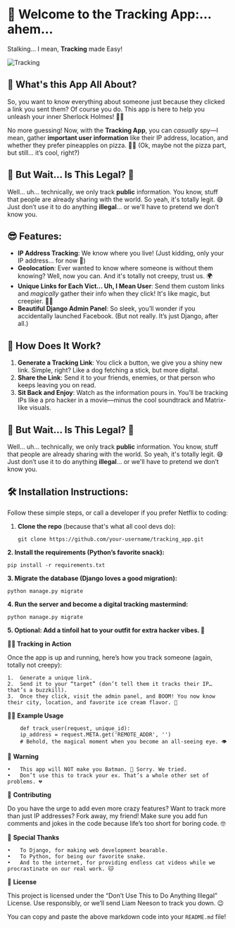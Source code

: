 # 🚀 Welcome to the **Tracking App**:... ahem...
Stalking... I mean, **Tracking** made Easy!

![Tracking](https://media.giphy.com/media/l41lVSYpEZzZ3yZcE/giphy.gif)

## 🤔 What's this App All About?
So, you want to know everything about someone just because they clicked a link you sent them? Of course you do. This app is here to help you unleash your inner Sherlock Holmes! 🕵️‍♂️

No more guessing! Now, with the **Tracking App**, you can *casually* spy—I mean, gather **important user information** like their IP address, location, and whether they prefer pineapples on pizza. 🍍🍕 (Ok, maybe not the pizza part, but still... it’s cool, right?)

## 🚨 But Wait... Is This Legal? 🤨
Well... uh... technically, we only track **public** information. You know, stuff that people are already sharing with the world. So yeah, it's totally legit. 😅 Just don’t use it to do anything **illegal**... or we'll have to pretend we don’t know you.


## 😎 Features:
- **IP Address Tracking**: We know where you live! (Just kidding, only your IP address... for now 👀)
- **Geolocation**: Ever wanted to know where someone is without them knowing? Well, now you can. And it's totally not creepy, trust us. 🌍
- **Unique Links for Each Vict... Uh, I Mean User**: Send them custom links and *magically* gather their info when they click! It's like magic, but creepier. 🎩✨
- **Beautiful Django Admin Panel**: So sleek, you’ll wonder if you accidentally launched Facebook. (But not really. It’s just Django, after all.)

## 🤯 How Does It Work?

1. **Generate a Tracking Link**: You click a button, we give you a shiny new link. Simple, right? Like a dog fetching a stick, but more digital.
2. **Share the Link**: Send it to your friends, enemies, or that person who keeps leaving you on read.
3. **Sit Back and Enjoy**: Watch as the information pours in. You’ll be tracking IPs like a pro hacker in a movie—minus the cool soundtrack and Matrix-like visuals.

## 🚨 But Wait... Is This Legal? 🤨
Well... uh... technically, we only track **public** information. You know, stuff that people are already sharing with the world. So yeah, it's totally legit. 😅 Just don’t use it to do anything **illegal**... or we'll have to pretend we don’t know you.

## 🛠️ Installation Instructions:
Follow these simple steps, or call a developer if you prefer Netflix to coding:

1. **Clone the repo** (because that's what all cool devs do):

   ```
   git clone https://github.com/your-username/tracking_app.git
   ```

**2. Install the requirements (Python’s favorite snack):**

   ```
   pip install -r requirements.txt

   ```

**3.	Migrate the database (Django loves a good migration):**


   ```
   python manage.py migrate

   ```


**4.	Run the server and become a digital tracking mastermind:**


   ```
   python manage.py migrate
   ```

**5.	Optional: Add a tinfoil hat to your outfit for extra hacker vibes. 🧢**


**🕵️‍♂️ Tracking in Action**

Once the app is up and running, here’s how you track someone (again, totally not creepy):

	1.	Generate a unique link.
	2.	Send it to your “target” (don’t tell them it tracks their IP… that’s a buzzkill).
	3.	Once they click, visit the admin panel, and BOOM! You now know their city, location, and favorite ice cream flavor. 🍦

🧑‍💻 **Example Usage**

```
    def track_user(request, unique_id):
    ip_address = request.META.get('REMOTE_ADDR', '')
    # Behold, the magical moment when you become an all-seeing eye. 👁️

```

🚨 **Warning**

	•	This app will NOT make you Batman. 🦇 Sorry. We tried.
	•	Don’t use this to track your ex. That’s a whole other set of problems. 💔

🎉 **Contributing**

Do you have the urge to add even more crazy features? Want to track more than just IP addresses? Fork away, my friend! Make sure you add fun comments and jokes in the code because life’s too short for boring code. 🤓

🙌 **Special Thanks**

	•	To Django, for making web development bearable.
	•	To Python, for being our favorite snake.
	•	And to the internet, for providing endless cat videos while we procrastinate on our real work. 🐱

📜 **License**

This project is licensed under the “Don’t Use This to Do Anything Illegal” License. Use responsibly, or we’ll send Liam Neeson to track you down. 😉

You can copy and paste the above markdown code into your `README.md` file!
